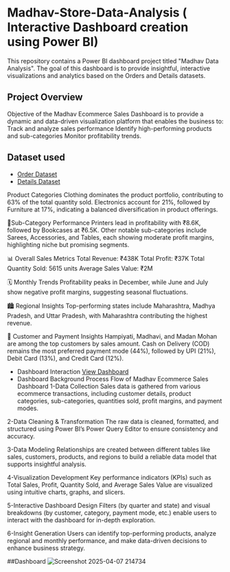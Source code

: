 #  Madhav-Store-Data-Analysis ( Interactive Dashboard creation using Power BI)
This repository contains a Power BI dashboard project titled "Madhav Data Analysis". The goal of this dashboard is to provide insightful, interactive visualizations and analytics based on the Orders and Details datasets.
## Project Overview
Objective of the Madhav Ecommerce Sales Dashboard is to provide a dynamic and data-driven visualization platform that enables the business to:
Track and analyze sales performance
Identify high-performing products and sub-categories
Monitor profitability trends.
## Dataset used
- <a href ="https://github.com/abhinishmishra/Data-Analysis-Dashboard/blob/main/Orders.csv">Order Dataset</a>
- <a href ="https://github.com/abhinishmishra/Data-Analysis-Dashboard/blob/main/Details.csv">Details Dataset</a>

Product Categories
Clothing dominates the product portfolio, contributing to 63% of the total quantity sold.
Electronics account for 21%, followed by Furniture at 17%, indicating a balanced diversification in product offerings.

🧾Sub-Category Performance
Printers lead in profitability with ₹8.6K, followed by Bookcases at ₹6.5K.
Other notable sub-categories include Sarees, Accessories, and Tables, each showing moderate profit margins, highlighting niche but promising segments.

📊 Overall Sales Metrics
Total Revenue: ₹438K
Total Profit: ₹37K
Total Quantity Sold: 5615 units
Average Sales Value: ₹2M

🗓️ Monthly Trends
Profitability peaks in December, while June and July show negative profit margins, suggesting seasonal fluctuations.

🏙️ Regional Insights
Top-performing states include Maharashtra, Madhya Pradesh, and Uttar Pradesh, with Maharashtra contributing the highest revenue.

👥 Customer and Payment Insights
Hampiyati, Madhavi, and Madan Mohan are among the top customers by sales amount.
Cash on Delivery (COD) remains the most preferred payment mode (44%), followed by UPI (21%), Debit Card (13%), and Credit Card (12%).

- Dashboard Interaction <a href ="https://github.com/abhinishmishra/Data-Analysis-Dashboard/blob/main/Screenshot%202025-04-07%20214734.png">View Dashboard </a>
- Dashboard Background<a href ="https://github.com/abhinishmishra/Data-Analysis-Dashboard/blob/main/dark-gradient.jpg"></a>
Process Flow of Madhav Ecommerce Sales Dashboard
1-Data Collection
Sales data is gathered from various ecommerce transactions, including customer details, product categories, sub-categories, quantities sold, profit margins, and payment modes.

2-Data Cleaning & Transformation
The raw data is cleaned, formatted, and structured using Power BI’s Power Query Editor to ensure consistency and accuracy.

3-Data Modeling
Relationships are created between different tables like sales, customers, products, and regions to build a reliable data model that supports insightful analysis.

4-Visualization Development
Key performance indicators (KPIs) such as Total Sales, Profit, Quantity Sold, and Average Sales Value are visualized using intuitive charts, graphs, and slicers.

5-Interactive Dashboard Design
Filters (by quarter and state) and visual breakdowns (by customer, category, payment mode, etc.) enable users to interact with the dashboard for in-depth exploration.

6-Insight Generation
Users can identify top-performing products, analyze regional and monthly performance, and make data-driven decisions to enhance business strategy.

##Dashboard
![Screenshot 2025-04-07 214734](https://github.com/user-attachments/assets/d5e84907-7b5b-4987-bee9-423ec66c39b8)



